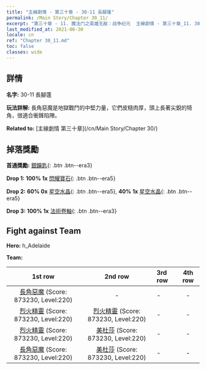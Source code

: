 ```yaml
---
title: "主線劇情 - 第三十章 - 30-11 長腳蓬"
permalink: /Main Story/Chapter 30_11/
excerpt: "第三十章 - 11. 魔法门之英雄无敌：战争纪元  主線劇情 - 第三十章_11. 30-11 長腳蓬"
last_modified_at: 2021-06-30
locale: cn
ref: "Chapter 30_11.md"
toc: false
classes: wide
---
```


## 詳情

 **名字:** 30-11 長腳蓬

 **玩法詳解:** 長角惡魔是地獄戰鬥的中堅力量，它們皮糙肉厚，頭上長著尖銳的犄角，很適合衝鋒陷陣。

 **Related to:** [主線劇情 第三十章](/cn/Main Story/Chapter 30/)

## 掉落獎勵

 **首通獎勵:** [銀鑰匙](/cn/Items/con_693/){: .btn .btn--era3}

 **Drop 1:** **100% 1x** [閃耀寶石](/cn/Items/mat_100/){: .btn .btn--era5}

 **Drop 2:** **60% 0x** [星空水晶](/cn/Items/mat_94/){: .btn .btn--era5}, **40% 1x** [星空水晶](/cn/Items/mat_94/){: .btn .btn--era5}

 **Drop 3:** **100% 1x** [法術卷軸](/cn/Items/con_694/){: .btn .btn--era3}


## Fight against Team
 **Hero:** h_Adelaide

 **Team:**


  | 1st row | 2nd row | 3rd row | 4th row |
  |:----:|:----:|:----|:----:|
  | [長角惡魔](/cn/units/Demon/) (Score: 873230, Level:220)  | - | - | - |
  | [烈火精靈](/cn/units/Efreeti/) (Score: 873230, Level:220)  | [烈火精靈](/cn/units/Efreeti/) (Score: 873230, Level:220)  | - | - |
  | [烈火精靈](/cn/units/Efreeti/) (Score: 873230, Level:220)  | [美杜莎](/cn/units/Medusa/) (Score: 873230, Level:220)  | - | - |
  | [長角惡魔](/cn/units/Demon/) (Score: 873230, Level:220)  | [美杜莎](/cn/units/Medusa/) (Score: 873230, Level:220)  | - | - |


